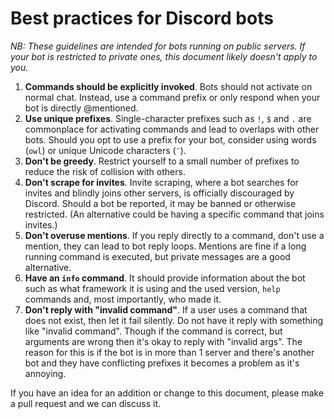 # Best practices for Discord bots


*NB: These guidelines are intended for bots running on public servers. If your
bot is restricted to private ones, this document likely doesn't apply to you.*

1. **Commands should be explicitly invoked**. Bots should not activate on
normal chat. Instead, use a command prefix or only respond when your bot is
directly @mentioned.
2. **Use unique prefixes**. Single-character prefixes such as `!`, `$` and `.`
are commonplace for activating commands and lead to overlaps with other bots.
Should you opt to use a prefix for your bot, consider using words (`owl`) or
unique Unicode characters (`¨`).
3. **Don't be greedy**. Restrict yourself to a small number of prefixes to
reduce the risk of collision with others.
4. **Don't scrape for invites**. Invite scraping, where a bot searches for
invites and blindly joins other servers, is officially discouraged by Discord.
Should a bot be reported, it may be banned or otherwise restricted. (An
alternative could be having a specific command that joins invites.)
5. **Don't overuse mentions**. If you reply directly to a command, don't use a
mention, they can lead to bot reply loops. Mentions are fine if a long running
command is executed, but private messages are a good alternative.
6. **Have an `info` command**. It should provide information about the bot
such as what framework it is using and the used version, `help` commands and,
most importantly, who made it.
7. **Don't reply with "invalid command"**. If a user uses a command that does
not exist, then let it fail silently. Do not have it reply with something like
"invalid command". Though if the command is correct, but arguments are wrong
then it's okay to reply with "invalid args". The reason for this is if the bot
is in more than 1 server and there's another bot and they have conflicting
prefixes it becomes a problem as it's annoying.

If you have an idea for an addition or change to this document, please make a
pull request and we can discuss it.
